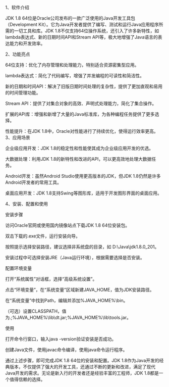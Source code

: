 1、软件介绍

JDK 1.8 64位是Oracle公司发布的一款广泛使用的Java开发工具包（Development Kit）。它为Java开发者提供了编写、测试和运行Java应用程序所需的一切工具和库。JDK 1.8不仅支持64位操作系统，还引入了许多新特性，如lambda表达式、新的日期时间API和Stream API等，极大地增强了Java语言的表达能力和开发效率。

2、功能亮点

64位支持：优化了内存管理和处理能力，特别适合资源密集型应用。

lambda表达式：简化了代码编写，增强了并发编程的可读性和简洁性。

新的日期和时间API：解决了旧版日期时间处理的复杂性，提供了更加直观和易用的时间管理功能。

Stream API：提供了对集合对象的高效、声明式处理能力，简化了集合操作。

扩展的API库：增强和新增了大量的Java标准库，为各种编程任务提供了更多选择。

性能提升：在JDK 1.8中，Oracle对性能进行了持续优化，使得运行效率更高。
3、应用场景

企业级应用开发：JDK 1.8的稳定性和性能使其成为企业级应用开发的优选。

大数据处理：利用JDK 1.8的新特性和改进的API，可以更高效地处理大数据任务。

Android开发：虽然Android Studio使用更高版本的JDK，但JDK 1.8仍然是许多Android开发者的常用工具。

桌面应用开发：JDK 1.8支持Swing等图形库，适用于开发图形界面的桌面应用。

4、安装、配置和使用

安装步骤

访问Oracle官网或使用国内镜像站点下载JDK 1.8 64位安装包。

双击下载的.exe文件，运行安装向导。

按照提示选择安装路径，建议选择非系统盘的目录，如 D:\Java\jdk1.8.0_201。

安装过程中可选择安装JRE（Java运行环境），根据需要选择是否安装。

配置环境变量

打开“系统属性”对话框，选择“高级系统设置”。

点击“环境变量”，在“系统变量”区域新建JAVA_HOME，值为JDK安装路径。

在“系统变量”中找到Path，编辑并添加%JAVA_HOME%\bin。

（可选）设置CLASSPATH，值为.;%JAVA_HOME%\lib\dt.jar;%JAVA_HOME%\lib\tools.jar。

使用

打开命令行窗口，输入java -version验证安装是否成功。

创建Java文件，使用javac命令编译，使用java命令运行程序。

通过上述步骤，即可完成JDK 1.8 64位的安装和配置。JDK 1.8作为Java开发的经典版本，不仅提供了强大的开发工具，还通过不断的更新和改进，满足了现代Java开发的需求。无论是新入行的开发者还是经验丰富的工程师，JDK 1.8都是一个值得信赖的选择。
